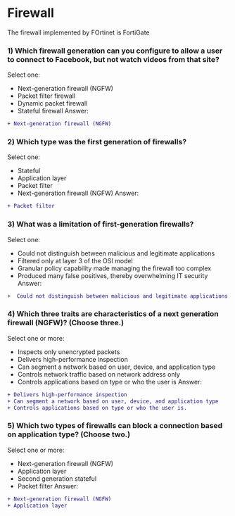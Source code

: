 # Firewall

The firewall implemented by FOrtinet is FortiGate

### 1) Which firewall generation can you configure to allow a user to connect to Facebook, but not watch videos from that site?
Select one:
- Next-generation firewall (NGFW)
- Packet filter firewall
- Dynamic packet firewall
- Stateful firewall
Answer:
```diff
+ Next-generation firewall (NGFW)
```

### 2)  Which type was the first generation of firewalls?
Select one:
- Stateful
- Application layer
- Packet filter
- Next-generation firewall (NGFW)
Answer:
```diff
+ Packet filter
```

### 3) What was a limitation of first-generation firewalls?
Select one:
- Could not distinguish between malicious and legitimate applications
- Filtered only at layer 3 of the OSI model
- Granular policy capability made managing the firewall too complex
- Produced many false positives, thereby overwhelming IT security
Answer:
```diff
+  Could not distinguish between malicious and legitimate applications

```

### 4) Which three traits are characteristics of a next generation firewall (NGFW)? (Choose three.)
Select one or more:
- Inspects only unencrypted packets
- Delivers high-performance inspection
- Can segment a network based on user, device, and application type
- Controls network traffic based on network address only
- Controls applications based on type or who the user is
Answer:
```diff
+ Delivers high-performance inspection
+ Can segment a network based on user, device, and application type
+ Controls applications based on type or who the user is.
```

### 5) Which two types of firewalls can block a connection based on application type? (Choose two.)
Select one or more:
- Next-generation firewall (NGFW)
- Application layer
- Second generation stateful
- Packet filter
Answer:
```diff
+ Next-generation firewall (NGFW)
+ Application layer
```
